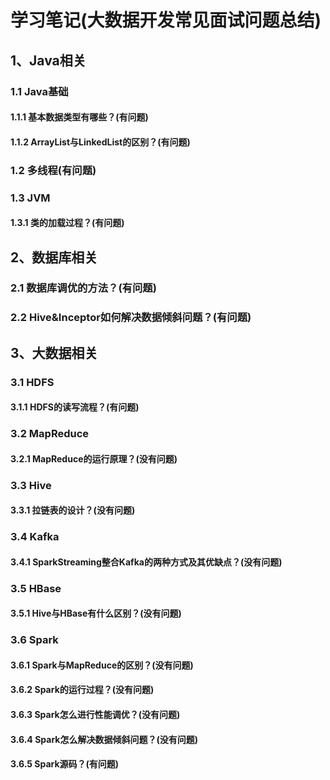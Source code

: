 # 学习笔记(大数据开发常见面试问题总结)

## 1、Java相关

### 1.1 Java基础

#### 1.1.1 基本数据类型有哪些？(有问题)

#### 1.1.2 ArrayList与LinkedList的区别？(有问题)

### 1.2 多线程(有问题)

### 1.3 JVM

#### 1.3.1 类的加载过程？(有问题)

## 2、数据库相关

### 2.1 数据库调优的方法？(有问题)

### 2.2 Hive&Inceptor如何解决数据倾斜问题？(有问题)

## 3、大数据相关

### 3.1 HDFS

#### 3.1.1 HDFS的读写流程？(有问题)

### 3.2 MapReduce

#### 3.2.1 MapReduce的运行原理？(没有问题)

### 3.3 Hive

#### 3.3.1 拉链表的设计？(没有问题)

### 3.4 Kafka

#### 3.4.1 SparkStreaming整合Kafka的两种方式及其优缺点？(没有问题)

### 3.5 HBase

#### 3.5.1 Hive与HBase有什么区别？(没有问题)

### 3.6 Spark

#### 3.6.1 Spark与MapReduce的区别？(没有问题)

#### 3.6.2 Spark的运行过程？(没有问题)

#### 3.6.3 Spark怎么进行性能调优？(没有问题)

#### 3.6.4 Spark怎么解决数据倾斜问题？(没有问题)

#### 3.6.5 Spark源码？(有问题)
